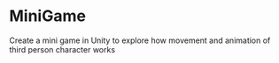 # MiniGame
Create a mini game in Unity to explore how movement and animation of third person character works
